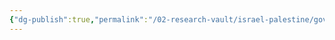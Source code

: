 ```yaml
---
{"dg-publish":true,"permalink":"/02-research-vault/israel-palestine/governments/hezbollah/","updated":"2025-08-22T21:00:53.597-04:00"}
---
```


